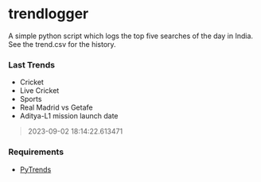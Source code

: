 # trendlogger
A simple python script which logs the top five searches of the day in India.<br>See the trend.csv for the history.<br>

<!-- Last Trends -->
### Last Trends
* Cricket
* Live Cricket
* Sports
* Real Madrid vs Getafe
* Aditya-L1 mission launch date
> 2023-09-02 18:14:22.613471

<!-- Requirements -->
### Requirements
* [PyTrends](https://github.com/dreyco676/pytrends)
